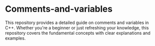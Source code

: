 # Comments-and-variables
This repository provides a detailed guide on comments and variables in C++. Whether you're a beginner or just refreshing your knowledge, this repository covers the fundamental concepts with clear explanations and examples.
